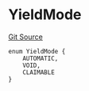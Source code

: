 # YieldMode
[Git Source](https://github.com/sbsweb3hub/sbs_contracts/blob/6b40f2679f7e03f7398df97700949af278bd88cc/src/IBlast.sol)


```solidity
enum YieldMode {
    AUTOMATIC,
    VOID,
    CLAIMABLE
}
```

